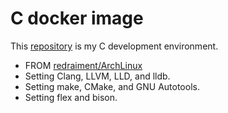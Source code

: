 # C docker image

This [repository](https://github.com/redraiment/docker-llvm) is my C development environment.

* FROM [redraiment/ArchLinux](https://hub.docker.com/redraiment/archlinux)
* Setting Clang, LLVM, LLD, and lldb.
* Setting make, CMake, and GNU Autotools.
* Setting flex and bison.
